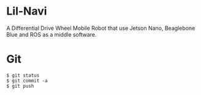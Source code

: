 # Lil-Navi
A Differential Drive Wheel Mobile Robot that use Jetson Nano, Beaglebone Blue and ROS as a middle software.
# Git
```
$ git status
$ git commit -a
$ git push
```
